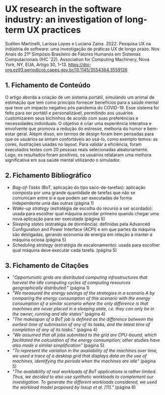 # UX research in the software industry: an investigation of long-term UX practices

Suéllen Martinelli, Larissa Lopes e Luciana Zaina. 2022. Pesquisa UX na indústria de software: uma investigação de práticas UX de longo prazo. Nos Anais do 21º Simpósio Brasileiro de Fatores Humanos em Sistemas Computacionais (IHC '22). Association for Computing Machinery, Nova York, NY, EUA, Artigo 30, 1–13. https://doi-org.ez93.periodicos.capes.gov.br/10.1145/3554364.3559126

## 1. Fichamento de Conteúdo

O artigo aborda a criação de um sistema portátil, simulando um animal de estimação que tem como princípio fornecer benefícios para a saúde mental que teve um impacto negativo pós pandemia do COVID-19. Esse sistema foi feito para ser portátil e personalizável, permitindo aos usuários customizarem seus bichinhos de acordo com suas preferências e necessidades individuais. O objetivo é criar uma experiência interativa e envolvente que promova a redução do estresse, melhoria do humor e bem-estar geral. Alepm disso, em termos de design foram bem pensadas para que os usuários se sintam confortáveis ao usá-lo, como exemplo temos: as cores, ilustrações usadas no layout. Para validar a eficiência, foram executados testes com 20 pessoas reais selecionadas aleatoriamente. Logo, os resultados foram positivos, os usuários relataram uma melhora significativa em sua saúde mental utilizando o simulador. 

## 2. Fichamento Bibliográfico
* _Bag-of-Tasks_ (BoT, aplicação do tipo saco-de-tarefas): aplicação composta por uma grande quantidade de tarefas que não se comunicam entre si e que podem ser executadas de forma independente uma das outras (página 1)
* _Wake-up strategy_ (estratégia de escolha do recurso a ser acordado): usada para escolher qual máquina acordar primeiro quando chegar uma nova aplicação para ser executada (página 5)
* _Sleeping states_ (estratégia de dormência): definidas pela Advanced Configuration and Power Interface (ACPI) e em que partes da máquina são desligadas, gerando economia de energia em relação a manter a máquina ociosa (página 5) 
* _Scheduling strategy_ (estratégia de escalonamento): usada para escolher qual máquina deve executar cada tarefa. (página 5)


## 3. Fichamento de Citações
* _"Opportunistic grids are distributed computing infrastructures that harvest the idle computing cycles of computing resources geographically distributed."_ (página 1)
* _"We measured the energy savings of the strategies in a scenario A by comparing the energy consumption of this scenario with the energy consumption of a similar scenario where the only difference is that machines are never placed in a sleeping state, i.e. they can only be in the owner, running and idle states"_  (página 4)
* _"The makespan of a BoT job is defined as the difference between the earliest time of submission of any of its tasks, and the latest time of completion of any of its tasks."_ (página 4)
* _"We assumed that all jobs submitted to the grid are CPU-bound, which facilitated the calculation of the energy consumption; other studies have also made a similar simplification"_ (página 5)
* _"To represent the variation in the availability of the machines over time, we used a trace of a desktop grid that displays data on the use of machines, identifying the periods when the machines are idle"_ (página 5)
* _"The availability of real workloads of BoT applications is rather limited. Thus, we decided to also use synthetic workloads to complement our investigation. To generate the different workloads considered, we used the workload model proposed by Iosup et al. [11]."_ (página 6)

